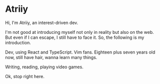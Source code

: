 # Atriiy

Hi, I'm Atriiy, an interest-driven dev.

I'm not good at introducing myself not only in reality but also on the web. But even if I can escape, I still have to face it. So, the following is my introduction.

Dev, using React and TypeScript. Vim fans. Eighteen plus seven years old now, still have hair, wanna learn many things.

Writing, reading, playing video games.

Ok, stop right here.
